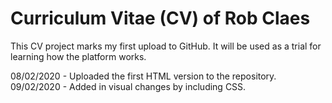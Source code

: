 # Curriculum Vitae (CV) of Rob Claes

This CV project marks my first upload to GitHub.
It will be used as a trial for learning how the platform works.

08/02/2020 - Uploaded the first HTML version to the repository. <br>
09/02/2020 - Added in visual changes by including CSS.
